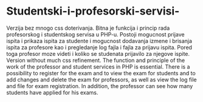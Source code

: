 # Studentski-i-profesorski-servisi-

Verzija bez mnogo css doterivanja. Bitna je funkcija i princip rada profesorskog i studentskog servisa u PHP-u. Postoji mogucnost prijave ispita i prikaza ispita za studente i mogucnost dodavanja izmene i brisanja ispita za profesore kao i pregledanje log fajla i fajla za prijavu ispita. Pored toga profesor moze videti i koliko se studenata prijavilo za njegove ispite.
Version without much css refinement. The function and principle of the work of the professor and student services in PHP is essential. There is a possibility to register for the exam and to view the exam for students and to add changes and delete the exam for professors, as well as view the log file and file for exam registration. In addition, the professor can see how many students have applied for his exams.
